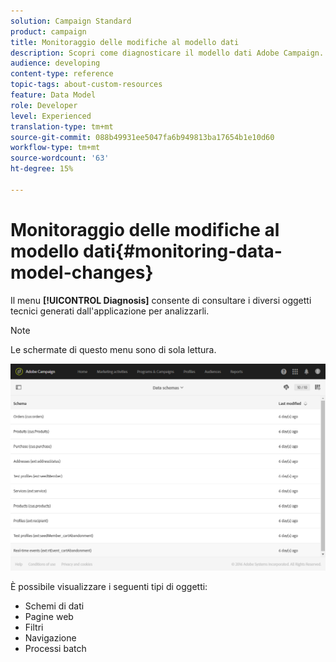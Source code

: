 ```yaml
---
solution: Campaign Standard
product: campaign
title: Monitoraggio delle modifiche al modello dati
description: Scopri come diagnosticare il modello dati Adobe Campaign.
audience: developing
content-type: reference
topic-tags: about-custom-resources
feature: Data Model
role: Developer
level: Experienced
translation-type: tm+mt
source-git-commit: 088b49931ee5047fa6b949813ba17654b1e10d60
workflow-type: tm+mt
source-wordcount: '63'
ht-degree: 15%

---
```



# Monitoraggio delle modifiche al modello dati{#monitoring-data-model-changes}

Il menu **[!UICONTROL Diagnosis]** consente di consultare i diversi oggetti tecnici generati dall&#39;applicazione per analizzarli.

>[!NOTE]
>
>Le schermate di questo menu sono di sola lettura.

![](assets/diagnostic.png)

È possibile visualizzare i seguenti tipi di oggetti:

* Schemi di dati
* Pagine web
* Filtri
* Navigazione
* Processi batch

